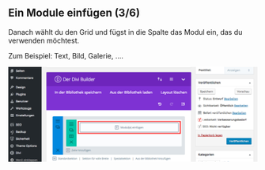 ## Ein Module einfügen (3/6)

Danach wählt du den Grid und fügst in die Spalte das Modul ein, das du verwenden möchtest.

Zum Beispiel: Text, Bild, Galerie, ….

![image](./assets/insert_module_insert.jpg)
